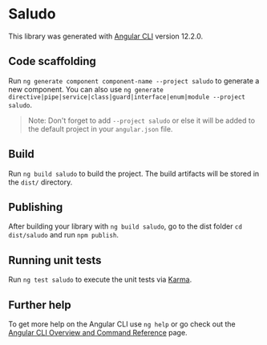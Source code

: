 # Saludo

This library was generated with [Angular CLI](https://github.com/angular/angular-cli) version 12.2.0.

## Code scaffolding

Run `ng generate component component-name --project saludo` to generate a new component. You can also use `ng generate directive|pipe|service|class|guard|interface|enum|module --project saludo`.
> Note: Don't forget to add `--project saludo` or else it will be added to the default project in your `angular.json` file. 

## Build

Run `ng build saludo` to build the project. The build artifacts will be stored in the `dist/` directory.

## Publishing

After building your library with `ng build saludo`, go to the dist folder `cd dist/saludo` and run `npm publish`.

## Running unit tests

Run `ng test saludo` to execute the unit tests via [Karma](https://karma-runner.github.io).

## Further help

To get more help on the Angular CLI use `ng help` or go check out the [Angular CLI Overview and Command Reference](https://angular.io/cli) page.
